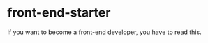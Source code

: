 front-end-starter
=================

If you want to become a front-end developer, you have to read this.
